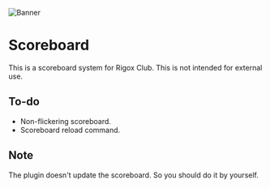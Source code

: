 ![](https://i.imgur.com/9gzOSq5.png "Banner")

# Scoreboard
This is a scoreboard system for Rigox Club. This is not
intended for external use.

## To-do
 *   Non-flickering scoreboard.
 *   Scoreboard reload command.

## Note
The plugin doesn't update the scoreboard. So you should do it by
yourself.